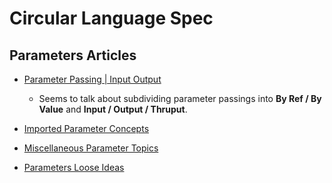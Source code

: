 Circular Language Spec
======================

Parameters Articles
-------------------

- [Parameter Passing | Input Output](parameter-passing-input-output.md)

    - Seems to talk about subdividing parameter passings into __By Ref / By Value__ and __Input / Output / Thruput__.

- [Imported Parameter Concepts](imported-parameter-concepts.md)
- [Miscellaneous Parameter Topics](miscellaneous-parameter-topics.md)
- [Parameters Loose Ideas](parameters-loose-ideas.md)